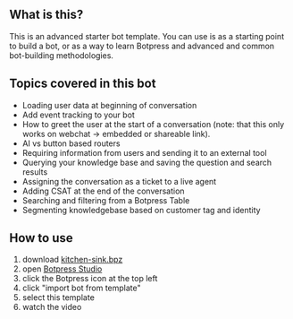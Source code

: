 ## What is this?

This is an advanced starter bot template. You can use is as a starting point to build a bot, or as a way to learn Botpress and advanced and common bot-building methodologies.

## Topics covered in this bot

- Loading user data at beginning of conversation
- Add event tracking to your bot
- How to greet the user at the start of a conversation (note: that this only works on webchat → embedded or shareable link).
- AI vs button based routers
- Requiring information from users and sending it to an external tool
- Querying your knowledge base and saving the question and search results
- Assigning the conversation as a ticket to a live agent
- Adding CSAT at the end of the conversation
- Searching and filtering from a Botpress Table
- Segmenting knowledgebase based on customer tag and identity

## How to use

1. download [kitchen-sink.bpz](../advanced-starter-bot-template/kitchen-sink.bpz)
2. open [Botpress Studio](https://studio.botpress.cloud)
3. click the Botpress icon at the top left
4. click "import bot from template"
5. select this template
6. watch the video
